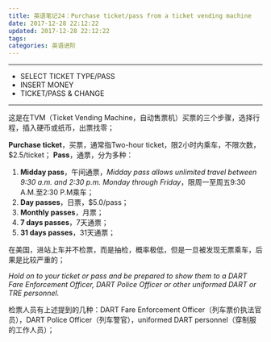 ```yaml
---
title: 英语笔记24：Purchase ticket/pass from a ticket vending machine
date: 2017-12-28 22:12:22
updated: 2017-12-28 22:12:22
tags:
categories: 英语进阶
---
```


---
- SELECT TICKET TYPE/PASS 
- INSERT MONEY 
- TICKET/PASS & CHANGE

---

这是在TVM（Ticket Vending Machine，自动售票机）买票的三个步骤，选择行程，插入硬币或纸币，出票找零；

**Purchase ticket**，买票，通常指Two-hour ticket，限2小时内乘车，不限次数，$2.5/ticket；
**Pass**，通票，分为多种：

1) **Midday pass**，午间通票，*Midday pass allows unlimited travel between 9:30 a.m. and 2:30 p.m. Monday through Friday*，限周一至周五9:30 A.M.至2:30 P.M乘车；
2) **Day passes**，日票，$5.0/pass； 
3) **Monthly passes**，月票；
4) **7 days passes**，7天通票；
5) **31 days passes**，31天通票；

在美国，进站上车并不检票，而是抽检，概率极低，但是一旦被发现无票乘车，后果是比较严重的；

*Hold on to your ticket or pass and be prepared to show them to a DART Fare Enforcement Officer, DART Police Officer or other uniformed DART or TRE personnel.*

检票人员有上述提到的几种：DART Fare Enforcement Officer（列车票价执法官员），DART Police Officer（列车警官），uniformed DART personnel（穿制服的工作人员）；